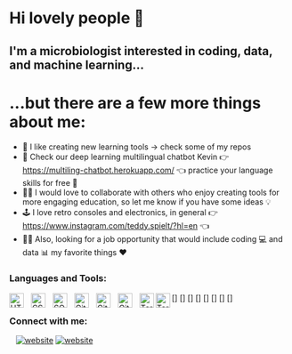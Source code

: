 # Hi lovely people 👋

## I'm a microbiologist interested in coding, data, and machine learning...
# ...but there are a few more things about me:

- 🧰 I like creating new learning tools -> check some of my repos
- 🤖 Check our deep learning multilingual chatbot Kevin 👉https://multiling-chatbot.herokuapp.com/ 👈 practice your language skills for free 🙊
- 👨‍💻 I would love to collaborate with others who enjoy creating tools for more engaging education, so let me know if you have some ideas 💡
- 🕹️ I love retro consoles and electronics, in general 👉 https://www.instagram.com/teddy.spielt/?hl=en 👈
- 🧑‍💼 Also, looking for a job opportunity  that would include coding 💻 and data 📊 my favorite things ❤️


### Languages and Tools:


[<img align="left" alt="HTML" width="26px" src="https://cdn.jsdelivr.net/gh/devicons/devicon/icons/html5/html5-original.svg" style="padding-right:10px;" />]
[<img align="left" alt="CSS" width="26px" src="https://cdn.jsdelivr.net/gh/devicons/devicon/icons/css3/css3-original.svg" style="padding-right:10px;" />]
[<img align="left" alt="SQL" width="26px" src="https://cdn.jsdelivr.net/gh/devicons/devicon/icons/mysql/mysql-original.svg" style="padding-right:10px;" />]
[<img align="left" alt="Git" width="26px" src="https://cdn.jsdelivr.net/gh/devicons/devicon/icons/git/git-original.svg" style="padding-right:10px;" />]
[<img align="left" alt="GitHub" width="26px" src="https://user-images.githubusercontent.com/3369400/139447912-e0f43f33-6d9f-45f8-be46-2df5bbc91289.png" style="padding-right:10px;" />]
[<img align="left" alt="GitHub" width="26px" src="https://user-images.githubusercontent.com/3369400/139448065-39a229ba-4b06-434b-bc67-616e2ed80c8f.png" style="padding-right:10px;" />]
[<img align="left" alt="Terminal" width="26px" src="./img/terminal-light.svg" />]
[<img align="left" alt="Terminal" width="26px" src="./img/terminal-dark.svg" />]


### Connect with me:

&nbsp;&nbsp;
[![website](./img/linkedin-light.svg)](https://linkedin.com/in/lubomir-rajter-75648016a)
[![website](./img/linkedin-dark.svg)](https://linkedin.com/in/lubomir-rajter-75648016a)


<!-- </details>
[linkedin]: linkedin.com/in/lubomir-rajter-75648016a -->
